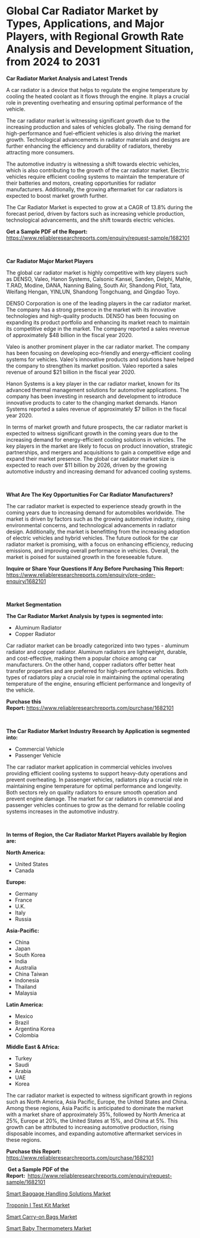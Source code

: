 <p><h1>Global Car Radiator Market by Types, Applications, and Major Players, with Regional Growth Rate Analysis and Development Situation, from 2024 to 2031</h1></p><p><strong>Car Radiator Market Analysis and Latest Trends</strong></p>
<p><p>A car radiator is a device that helps to regulate the engine temperature by cooling the heated coolant as it flows through the engine. It plays a crucial role in preventing overheating and ensuring optimal performance of the vehicle.</p><p>The car radiator market is witnessing significant growth due to the increasing production and sales of vehicles globally. The rising demand for high-performance and fuel-efficient vehicles is also driving the market growth. Technological advancements in radiator materials and designs are further enhancing the efficiency and durability of radiators, thereby attracting more consumers.</p><p>The automotive industry is witnessing a shift towards electric vehicles, which is also contributing to the growth of the car radiator market. Electric vehicles require efficient cooling systems to maintain the temperature of their batteries and motors, creating opportunities for radiator manufacturers. Additionally, the growing aftermarket for car radiators is expected to boost market growth further.</p><p>The Car Radiator Market is expected to grow at a CAGR of 13.8% during the forecast period, driven by factors such as increasing vehicle production, technological advancements, and the shift towards electric vehicles.</p></p>
<p><strong>Get a Sample PDF of the Report:&nbsp;</strong> <a href="https://www.reliableresearchreports.com/enquiry/request-sample/1682101">https://www.reliableresearchreports.com/enquiry/request-sample/1682101</a></p>
<p>&nbsp;</p>
<p><strong>Car Radiator Major Market Players</strong></p>
<p><p>The global car radiator market is highly competitive with key players such as DENSO, Valeo, Hanon Systems, Calsonic Kansei, Sanden, Delphi, Mahle, T.RAD, Modine, DANA, Nanning Baling, South Air, Shandong Pilot, Tata, Weifang Hengan, YINLUN, Shandong Tongchuang, and Qingdao Toyo. </p><p>DENSO Corporation is one of the leading players in the car radiator market. The company has a strong presence in the market with its innovative technologies and high-quality products. DENSO has been focusing on expanding its product portfolio and enhancing its market reach to maintain its competitive edge in the market. The company reported a sales revenue of approximately $48 billion in the fiscal year 2020.</p><p>Valeo is another prominent player in the car radiator market. The company has been focusing on developing eco-friendly and energy-efficient cooling systems for vehicles. Valeo's innovative products and solutions have helped the company to strengthen its market position. Valeo reported a sales revenue of around $21 billion in the fiscal year 2020.</p><p>Hanon Systems is a key player in the car radiator market, known for its advanced thermal management solutions for automotive applications. The company has been investing in research and development to introduce innovative products to cater to the changing market demands. Hanon Systems reported a sales revenue of approximately $7 billion in the fiscal year 2020.</p><p>In terms of market growth and future prospects, the car radiator market is expected to witness significant growth in the coming years due to the increasing demand for energy-efficient cooling solutions in vehicles. The key players in the market are likely to focus on product innovation, strategic partnerships, and mergers and acquisitions to gain a competitive edge and expand their market presence. The global car radiator market size is expected to reach over $11 billion by 2026, driven by the growing automotive industry and increasing demand for advanced cooling systems.</p></p>
<p>&nbsp;</p>
<p><strong>What Are The Key Opportunities For Car Radiator Manufacturers?</strong></p>
<p><p>The car radiator market is expected to experience steady growth in the coming years due to increasing demand for automobiles worldwide. The market is driven by factors such as the growing automotive industry, rising environmental concerns, and technological advancements in radiator design. Additionally, the market is benefitting from the increasing adoption of electric vehicles and hybrid vehicles. The future outlook for the car radiator market is promising, with a focus on enhancing efficiency, reducing emissions, and improving overall performance in vehicles. Overall, the market is poised for sustained growth in the foreseeable future.</p></p>
<p><strong>Inquire or Share Your Questions If Any Before Purchasing This Report:</strong> <a href="https://www.reliableresearchreports.com/enquiry/pre-order-enquiry/1682101">https://www.reliableresearchreports.com/enquiry/pre-order-enquiry/1682101</a></p>
<p>&nbsp;</p>
<p><strong>Market Segmentation</strong></p>
<p><strong>The Car Radiator Market Analysis by types is segmented into:</strong></p>
<p><ul><li>Aluminum Radiator</li><li>Copper Radiator</li></ul></p>
<p><p>Car radiator market can be broadly categorized into two types - aluminum radiator and copper radiator. Aluminum radiators are lightweight, durable, and cost-effective, making them a popular choice among car manufacturers. On the other hand, copper radiators offer better heat transfer properties and are preferred for high-performance vehicles. Both types of radiators play a crucial role in maintaining the optimal operating temperature of the engine, ensuring efficient performance and longevity of the vehicle.</p></p>
<p><strong>Purchase this Report:&nbsp;</strong><a href="https://www.reliableresearchreports.com/purchase/1682101">https://www.reliableresearchreports.com/purchase/1682101</a></p>
<p>&nbsp;</p>
<p><strong>The Car Radiator Market Industry Research by Application is segmented into:</strong></p>
<p><ul><li>Commercial Vehicle</li><li>Passenger Vehicle</li></ul></p>
<p><p>The car radiator market application in commercial vehicles involves providing efficient cooling systems to support heavy-duty operations and prevent overheating. In passenger vehicles, radiators play a crucial role in maintaining engine temperature for optimal performance and longevity. Both sectors rely on quality radiators to ensure smooth operation and prevent engine damage. The market for car radiators in commercial and passenger vehicles continues to grow as the demand for reliable cooling systems increases in the automotive industry.</p></p>
<p>&nbsp;</p>
<p><strong>In terms of Region, the Car Radiator Market Players available by Region are:</strong></p>
<p>
    <p> <strong> North America: </strong>
        <ul>
            <li>United States</li>
            <li>Canada</li>
        </ul>
        </p> 
    <p> <strong> Europe: </strong>
        <ul>
            <li>Germany</li>
            <li>France</li>
            <li>U.K.</li>
            <li>Italy</li>
            <li>Russia</li>
        </ul>
        </p> 
    <p> <strong> Asia-Pacific: </strong>
        <ul>
            <li>China</li>
            <li>Japan</li>
            <li>South Korea</li>
            <li>India</li>
            <li>Australia</li>
            <li>China Taiwan</li>
            <li>Indonesia</li>
            <li>Thailand</li>
            <li>Malaysia</li>
        </ul>
        </p> 
    <p> <strong> Latin America: </strong>
        <ul>
            <li>Mexico</li>
            <li>Brazil</li>
            <li>Argentina Korea</li>
            <li>Colombia</li>
        </ul>
        </p> 
    <p> <strong> Middle East & Africa: </strong>
        <ul>
            <li>Turkey</li>
            <li>Saudi</li>
            <li>Arabia</li>
            <li>UAE</li>
            <li>Korea</li>
        </ul>
    </p>
    </p>
<p><p>The car radiator market is expected to witness significant growth in regions such as North America, Asia Pacific, Europe, the United States and China. Among these regions, Asia Pacific is anticipated to dominate the market with a market share of approximately 35%, followed by North America at 25%, Europe at 20%, the United States at 15%, and China at 5%. This growth can be attributed to increasing automotive production, rising disposable incomes, and expanding automotive aftermarket services in these regions.</p></p>
<p><strong>Purchase this Report: </strong><a href="https://www.reliableresearchreports.com/purchase/1682101">https://www.reliableresearchreports.com/purchase/1682101</a></p>
<p>&nbsp;<strong>Get a Sample PDF of the Report:&nbsp;&nbsp;</strong><a href="https://www.reliableresearchreports.com/enquiry/request-sample/1682101">https://www.reliableresearchreports.com/enquiry/request-sample/1682101</a></p>
<p><strong></strong></p>
<p><p><a href="https://view.publitas.com/reportprime-1/smart-baggage-handling-solutions-market-research-report-unlocks-analysis-on-the-market-financial-status-market-size-and-market-revenue-upto-2030/">Smart Baggage Handling Solutions Market</a></p><p><a href="https://iodized-pantydraco-05c.notion.site/Troponin-I-Test-Kit-Market-Provides-a-Comprehensive-Analysis-Including-a-Macro-Overview-of-the-Marke-ccd511e6b7e74c1abdd7b9d79dc97c32">Troponin I Test Kit Market</a></p><p><a href="https://view.publitas.com/reportprime-1/smart-carry-on-bags-market-size-share-trends-analysis-report-by-application-regional-outlook-competitive-strategies-and-segment-forecasts-2023-2030/">Smart Carry-on Bags Market</a></p><p><a href="https://view.publitas.com/reportprime-1/smart-baby-thermometers-market-size-share-trends-analysis-report-by-application-regional-outlook-competitive-strategies-and-segment-forecasts-2023-2030/">Smart Baby Thermometers Market</a></p></p>